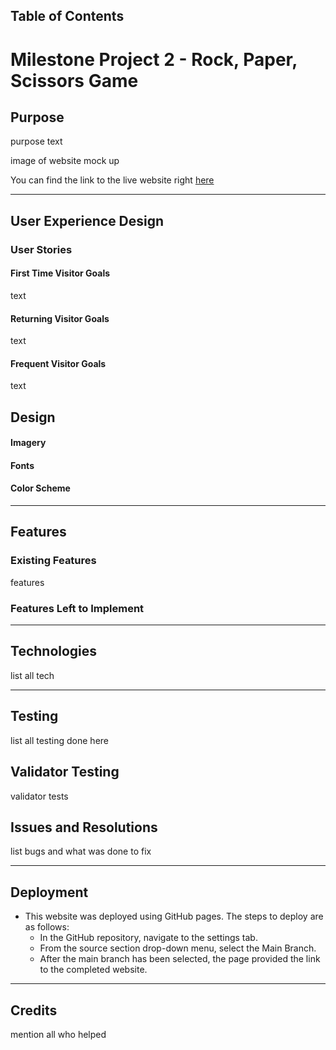 ## Table of Contents

# Milestone Project 2 - Rock, Paper, Scissors Game
## Purpose
purpose text

image of website mock up

You can find the link to the live website right [here](https://jrdnbrkfld.github.io/rock-paper-scissors/)

***

## User Experience Design

### User Stories
#### First Time Visitor Goals
text

#### Returning Visitor Goals
text

#### Frequent Visitor Goals
text

## Design
#### Imagery

#### Fonts

#### Color Scheme

*** 

## Features

### Existing Features

features

### Features Left to Implement

*** 

## Technologies

list all tech

***

## Testing

list all testing done here

## Validator Testing

validator tests

## Issues and Resolutions

list bugs and what was done to fix

***

## Deployment

* This website was deployed using GitHub pages. The steps to deploy are as follows:
    * In the GitHub repository, navigate to the settings tab.
    * From the source section drop-down menu, select the Main Branch.
    * After the main branch has been selected, the page provided the link to the completed website.

***

## Credits

mention all who helped